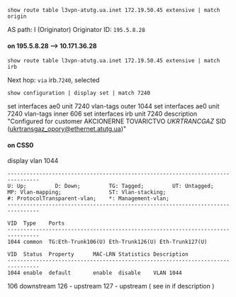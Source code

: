     show route table l3vpn-atutg.ua.inet 172.19.50.45 extensive | match origin                                 

AS path: I  (Originator)
Originator ID: `195.5.8.28`

#### on 195.5.8.28 --> 10.171.36.28
    show route table l3vpn-atutg.ua.inet 172.19.50.45 extensive | match irb
Next hop: `via` irb.`7240`, selected

    show configuration | display set | match 7240

set interfaces ae0 unit 7240 vlan-tags outer 1044
set interfaces ae0 unit 7240 vlan-tags inner 606
set interfaces irb unit 7240 description "Configured for customer AKCIONERNE TOVARICTVO _UKRTRANCGAZ_ SID (ukrtransgaz_opory@ethernet.atutg.ua)"


#### on CSS0

<lv-HW-S9312-CSS0>
    display vlan 1044

```    
--------------------------------------------------------------------------------
U: Up;         D: Down;         TG: Tagged;         UT: Untagged;
MP: Vlan-mapping;               ST: Vlan-stacking;
#: ProtocolTransparent-vlan;    *: Management-vlan;
--------------------------------------------------------------------------------

VID  Type    Ports                                                          
--------------------------------------------------------------------------------
1044 common  TG:Eth-Trunk106(U) Eth-Trunk126(U) Eth-Trunk127(U)                 

VID  Status  Property      MAC-LRN Statistics Description      
--------------------------------------------------------------------------------
1044 enable  default       enable  disable    VLAN 1044                         
```

106 downstream
126 - upstream
127 - upstream ( see in if description )
